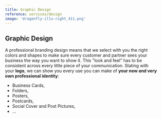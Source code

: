 ```yaml
---
title: Graphic Design
reference: services/design
image: 'dragonfly-illu-right_411.png'
---
```


## Graphic Design

A professional branding design means that we select with you the right colors and shapes to make sure every customer and partner sees your business the way you want to show it.
This "look and feel" has to be consistent across every little piece of your communication.
Stating with your **logo**, we can show you every use you can make of **your new and very own professional identity**:
* Business Cards,
* Folders,
* Posters,
* Postcards,
* Social Cover and Post Pictures,
* ...
